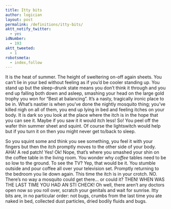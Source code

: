 ```yaml
---
title: Itty bits
author: logician
layout: post
permalink: /definitions/itty-bits/
aktt_notify_twitter:
  - yes
idNumber:
  - 193
aktt_tweeted:
  - 1
robotsmeta:
  - index,follow
---
```

It is the heat of summer. The height of sweltering on-off again sheets. You can&#8217;t lie in your bed without feeling as if you&#8217;d be cooler standing up. You stand up but the sleep-drunk state means you don&#8217;t think it through and you end up falling both down and asleep, smashing your head on the large gold trophy you won for &#8220;Best at balancing&#8221;. It&#8217;s a nasty, tragically ironic place to be in. What&#8217;s nastier is when you&#8217;ve done the nightly mosquito thing; you&#8217;ve killed nigh on all of them, you end up lying in bed and feeling itches on your body. It is dark so you look at the place where the itch is in the hope that you can see it. Maybe if you saw it it would itch less! So! You peel off the wafer thin summer sheet and squint. Of course the lightswitch would help but if you turn it on then you might never get to/back to sleep.

So you squint some and think you see something, you feel it with your fingers but then the itch promptly moves to the other side of your body. AHA! A red patch! Yes! Ok! Nope, that&#8217;s where you smashed your shin on the coffee table in the living room. You wonder why *coffee* tables need to be so low to the ground. To see the TV? Yep, that would be it. You stumble outside and pour coffee all over your television set. Promptly returning to the bedroom you lie down again. This time the itch is in your crotch. NO. There&#8217;s no way a mosquito could get there&#8230; or could it? THEN! WHEN WAS THE LAST TIME YOU HAD AN STI CHECK! Oh well, there aren&#8217;t any doctors open now so you roll over, scratch your genitals and wait for sunrise. Itty bits are, in no particular order: not bugs, crumbs from the last time you ate naked in bed, collected dust particles, dried bodily fluids and bugs.